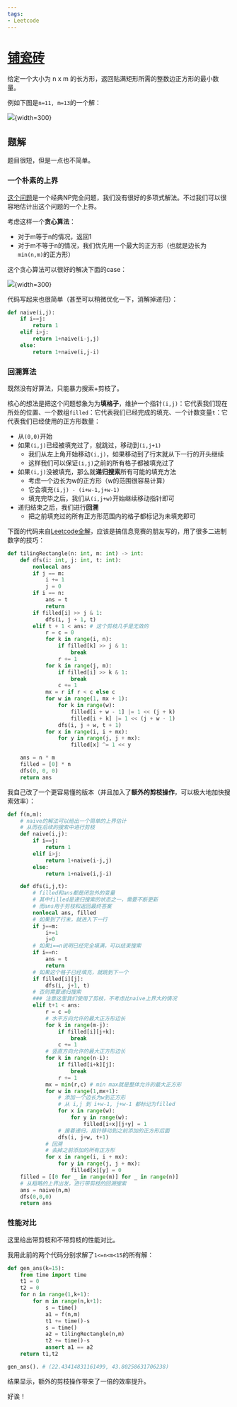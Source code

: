 ```yaml
---
tags:
- Leetcode
---
```


# [铺瓷砖](https://leetcode.cn/problems/tiling-a-rectangle-with-the-fewest-squares)

给定一个大小为 n x m 的长方形，返回贴满矩形所需的整数边正方形的最小数量。

例如下图是`n=11, m=13`的一个解：

![](https://fastly.jsdelivr.net/gh/doocs/leetcode@main/solution/1200-1299/1240.Tiling%20a%20Rectangle%20with%20the%20Fewest%20Squares/images/sample_33_1592.png){width=300}

## 题解

题目很短，但是一点也不简单。

### 一个朴素的上界

[这个问题](https://int-e.eu/~bf3/squares/)是一个经典NP完全问题，我们没有很好的多项式解法。不过我们可以很容地估计出这个问题的一个上界。

考虑这样一个**贪心算法**：

- 对于m等于n的情况，返回1
- 对于m不等于n的情况，我们优先用一个最大的正方形（也就是边长为`min(n,m)`的正方形）

这个贪心算法可以很好的解决下面的case：

![](https://fastly.jsdelivr.net/gh/doocs/leetcode@main/solution/1200-1299/1240.Tiling%20a%20Rectangle%20with%20the%20Fewest%20Squares/images/sample_22_1592.png){width=300}


代码写起来也很简单（甚至可以稍微优化一下，消解掉递归）：

```python
def naive(i,j):
    if i==j:
        return 1
    elif i>j:
        return 1+naive(i-j,j)
    else:
        return 1+naive(i,j-i)
```

### 回溯算法

既然没有好算法，只能暴力搜索+剪枝了。

核心的想法是把这个问题想象为为**填格子**，维护一个指针`(i,j)`：它代表我们现在所处的位置、一个数组`filled`：它代表我们已经完成的填充、一个计数变量`t`：它代表我们已经使用的正方形数量：

- 从`(0,0)`开始
- 如果`(i,j)`已经被填充过了，就跳过，移动到`(i,j+1)`
    - 我们从左上角开始移动`(i,j)`，如果移动到了行末就从下一行的开头继续
    - 这样我们可以保证`(i,j)`之前的所有格子都被填充过了
- 如果`(i,j)`没被填充，那么就**递归搜索**所有可能的填充方法
    - 考虑一个边长为w的正方形（w的范围很容易计算）
    - 它会填充`(i,j) - (i+w-1,j+w-1)`
    - 填充完毕之后，我们从`(i,j+w)`开始继续移动指针即可
- 递归结束之后，我们进行**回溯**
    - 把之前填充过的所有正方形范围内的格子都标记为未填充即可

下面的代码来自[Leetcode全解](https://leetcode.doocs.org/lc/1240/#_1)，应该是搞信息竞赛的朋友写的，用了很多二进制数字的技巧：

```python
def tilingRectangle(n: int, m: int) -> int:
    def dfs(i: int, j: int, t: int):
        nonlocal ans
        if j == m:
            i += 1
            j = 0
        if i == n:
            ans = t
            return
        if filled[i] >> j & 1:
            dfs(i, j + 1, t)
        elif t + 1 < ans: # 这个剪枝几乎是无效的
            r = c = 0
            for k in range(i, n):
                if filled[k] >> j & 1:
                    break
                r += 1
            for k in range(j, m):
                if filled[i] >> k & 1:
                    break
                c += 1
            mx = r if r < c else c
            for w in range(1, mx + 1):
                for k in range(w):
                    filled[i + w - 1] |= 1 << (j + k)
                    filled[i + k] |= 1 << (j + w - 1)
                dfs(i, j + w, t + 1)
            for x in range(i, i + mx):
                for y in range(j, j + mx):
                    filled[x] ^= 1 << y

    ans = n * m
    filled = [0] * n
    dfs(0, 0, 0)
    return ans
```

我自己改了一个更容易懂的版本（并且加入了**额外的剪枝操作**，可以极大地加快搜索效率）：

```python hl_lines="4-10 26-27"
def f(n,m):
    # naive的解法可以给出一个简单的上界估计
    # 从而在后续的搜索中进行剪枝
    def naive(i,j):
        if i==j:
            return 1
        elif i>j:
            return 1+naive(i-j,j)
        else:
            return 1+naive(i,j-i)

    def dfs(i,j,t):
        # filled和ans都是闭包外的变量
        # 其中filled是递归搜索的状态之一，需要不断更新
        # 而ans用于剪枝和返回最终答案
        nonlocal ans, filled
        # 如果到了行末，就进入下一行
        if j==m:
            i+=1
            j=0
        # 如果i==n说明已经完全填满，可以结束搜索
        if i==n:
            ans = t
            return
        # 如果这个格子已经填充，就跳到下一个
        if filled[i][j]:
            dfs(i, j+1, t)
        # 否则需要递归搜索
        ### 注意这里我们使用了剪枝，不考虑比naive上界大的情况
        elif t+1 < ans:
            r = c =0
            # 水平方向允许的最大正方形边长
            for k in range(m-j):
                if filled[i][j+k]:
                    break
                c += 1
            # 竖直方向允许的最大正方形边长
            for k in range(n-i):
                if filled[i+k][j]:
                    break
                r += 1
            mx = min(r,c) # min max就是整体允许的最大正方形
            for w in range(1,mx+1):
                # 添加一个边长为w到正方形
                # 从 i,j 到 i+w-1, j+w-1 都标记为filled
                for x in range(w):
                    for y in range(w):
                        filled[i+x][j+y] = 1
                # 接着递归，指针移动到之前添加的正方形后面
                dfs(i, j+w, t+1)
            # 回溯
            # 去掉之前添加的所有正方形
            for x in range(i, i + mx):
                for y in range(j, j + mx):
                    filled[x][y] = 0
    filled = [[0 for _ in range(m)] for _ in range(n)]
    # 从粗略的上界出发，进行带剪枝的回溯搜索
    ans = naive(n,m)
    dfs(0,0,0)
    return ans
```

### 性能对比

这里给出带剪枝和不带剪枝的性能对比。

我用此前的两个代码分别求解了`1<=n<m<15`的所有解：

```python
def gen_ans(k=15):
    from time import time
    t1 = 0
    t2 = 0
    for n in range(1,k+1):
        for m in range(n,k+1):
            s = time()
            a1 = f(n,m)
            t1 += time()-s
            s = time()
            a2 = tilingRectangle(n,m)
            t2 += time()-s
            assert a1 == a2
    return t1,t2

gen_ans(). # (22.43414831161499, 43.80258631706238)
```

结果显示，额外的剪枝操作带来了一倍的效率提升。

好诶！
